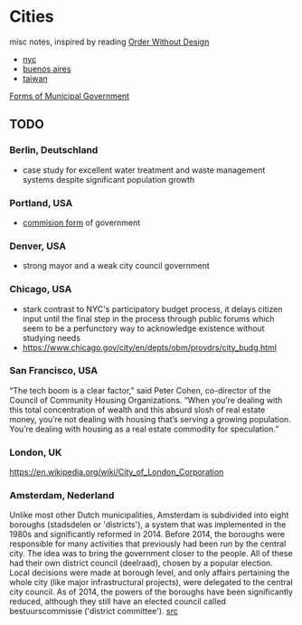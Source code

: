 # Cities

misc notes, inspired by reading [Order Without Design](../OrderWithoutDesign.md)

* [nyc](./nyc.md)
* [buenos aires](./buenos_aires.md)
* [taiwan](./taiwan.md)

[Forms of Municipal Government](https://www.nlc.org/forms-of-municipal-government) 

## TODO

### Berlin, Deutschland
* case study for excellent water treatment and waste management systems despite significant population growth

### Portland, USA
* [commision form](https://www.portlandoregon.gov/auditor/article/9178) of government

### Denver, USA
* strong mayor and a weak city council government

### Chicago, USA
* stark contrast to NYC's participatory budget process, it delays citizen input until the final step in the process through public forums which seem to be a perfunctory way to acknowledge existence without studying needs
* https://www.chicago.gov/city/en/depts/obm/provdrs/city_budg.html

### San Francisco, USA
“The tech boom is a clear factor,” said Peter Cohen, co-director of the Council of Community Housing Organizations. “When you’re dealing with this total concentration of wealth and this absurd slosh of real estate money, you’re not dealing with housing that’s serving a growing population. You’re dealing with housing as a real estate commodity for speculation.”

### London, UK
https://en.wikipedia.org/wiki/City_of_London_Corporation

### Amsterdam, Nederland
Unlike most other Dutch municipalities, Amsterdam is subdivided into eight boroughs (stadsdelen or 'districts'), a system that was implemented in the 1980s and significantly reformed in 2014. Before 2014, the boroughs were responsible for many activities that previously had been run by the central city. The idea was to bring the government closer to the people. All of these had their own district council (deelraad), chosen by a popular election. Local decisions were made at borough level, and only affairs pertaining the whole city (like major infrastructural projects), were delegated to the central city council. As of 2014, the powers of the boroughs have been significantly reduced, although they still have an elected council called bestuurscommissie ('district committee'). [src](https://en.wikipedia.org/wiki/Government_of_Amsterdam)

